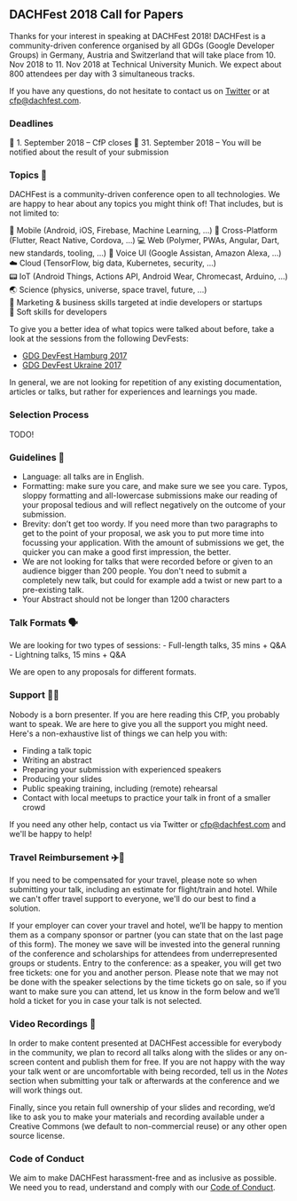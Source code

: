 ## DACHFest 2018 Call for Papers

Thanks for your interest in speaking at DACHFest 2018! DACHFest is a community-driven conference organised by all GDGs (Google Developer Groups) in Germany, Austria and Switzerland that will take place from 10. Nov 2018 to 11. Nov 2018 at Technical University Munich. We expect about 800 attendees per day with 3 simultaneous tracks.

If you have any questions, do not hesitate to contact us on [Twitter](https://twitter.com/DACHFest) or at [cfp@dachfest.com](mailto:cfp@dachfest.com).
  
### Deadlines
   📅 1. September 2018 – CfP  closes 
   📅 31. September 2018 – You will be notified about the result of your submission
   
### Topics 💭

DACHFest is a community-driven conference open to all technologies. We are happy to hear about any topics you might think of! That includes, but is not limited to:
  
📱 Mobile (Android, iOS, Firebase, Machine Learning, ...)
🔀 Cross-Platform (Flutter, React Native, Cordova, ...)
💻 Web (Polymer, PWAs, Angular, Dart, new standards, tooling, ...)
💬 Voice UI (Google Assistan, Amazon Alexa, ...)
☁️ Cloud (TensorFlow, big data, Kubernetes, security, ...)  
📟 IoT (Android Things, Actions API, Android Wear, Chromecast, Arduino, ...)  
🌏 Science (physics, universe, space travel, future, ...)  
💼 Marketing & business skills targeted at indie developers or startups  
🙋 Soft skills for developers

To give you a better idea of what topics were talked about before, take a look at the sessions from the following DevFests:

* [GDG DevFest Hamburg 2017](https://hamburg.devfest.de/schedule/day1)
* [GDG DevFest Ukraine 2017](https://dfua17.firebaseapp.com/schedule/day1)

In general, we are not looking for repetition of any existing documentation, articles or talks, but rather for experiences and learnings you made. 

### Selection Process

TODO!

### Guidelines 📃

- Language: all talks are in English.
- Formatting: make sure you care, and make sure we see you care. Typos, sloppy formatting and all-lowercase submissions make our reading of your proposal tedious and will reflect negatively on the outcome of your submission.
- Brevity: don’t get too wordy. If you need more than two paragraphs to get to the point of your proposal, we ask you to put more time into focussing your application. With the amount of submissions we get, the quicker you can make a good first impression, the better.
- We are not looking for talks that were recorded before or given to an audience bigger than 200 people. You don't need to submit a completely new talk, but could for example add a twist or new part to a pre-existing talk.
- Your Abstract should not be longer than 1200 characters

### Talk Formats 🗣️
   
We are looking for two types of sessions: 
    - Full-length talks, 35 mins + Q&A 
    - Lightning talks, 15 mins + Q&A 

We are open to any proposals for different formats. 

### Support 👩‍💻
    
Nobody is a born presenter. If you are here reading this CfP, you probably want to speak. We are here to give you all the support you might need. Here's a non-exhaustive list of things we can help you with: 
   
* Finding a talk topic
* Writing an abstract
* Preparing your submission with experienced speakers 
* Producing your slides 
* Public speaking training, including (remote) rehearsal
* Contact with local meetups to practice your talk in front of a smaller crowd 

If you need any other help, contact us via Twitter or [cfp@dachfest.com](mailto:cfp@dachfest.com) and we'll be happy to help!

### Travel Reimbursement ✈️🚆
If you need to be compensated for your travel, please note so when submitting your talk, including an estimate for flight/train and hotel. While we can't offer travel support to everyone, we'll do our best to find a solution.
   
If your employer can cover your travel and hotel, we’ll be happy to mention them as a company sponsor or partner (you can state that on the last page of this form). The money we save will be invested into the general running of the conference and scholarships for attendees from underrepresented groups or students.  Entry to the conference: as a speaker, you will get two free tickets: one for you and another person. Please note that we may not be done with the speaker selections by the time tickets go on sale, so if you want to make sure you can attend, let us know in the form below and we’ll hold a ticket for you in case your talk is not selected.
 
### Video Recordings 🎥
In order to make content presented at DACHFest accessible for everybody in the community, we plan to record all talks along with the slides or any on-screen content and publish them for free. If you are not happy with the way your talk went or are uncomfortable with being recorded, tell us in the *Notes* section when submitting your talk or afterwards at the conference and we will work things out. 
   
Finally, since you retain full ownership of your slides and recording, we’d like to ask you to make your materials and recording available under a Creative Commons (we default to non-commercial reuse) or any other open source license. 

### Code of Conduct 
We aim to make DACHFest harassment-free and as inclusive as possible. We need you to read, understand and comply with our [Code of Conduct](/coc). 
